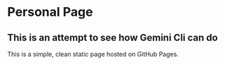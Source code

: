 # Personal Page

## This is an attempt to see how Gemini Cli can do

This is a simple, clean static page hosted on GitHub Pages.
